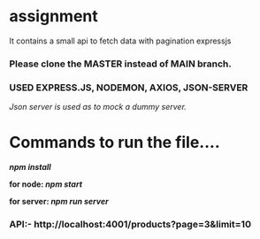# assignment 
It contains a small api to fetch data with pagination expressjs
### Please clone the MASTER instead of MAIN branch.

### USED EXPRESS.JS, NODEMON, AXIOS, JSON-SERVER

*Json server is used as to mock a dummy server.*

# Commands to run the file....

***npm install***

**for node: *npm start***

**for server: *npm run server***

### API:- http://localhost:4001/products?page=3&limit=10
